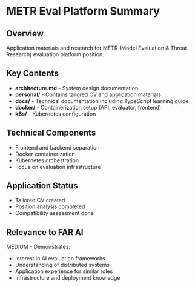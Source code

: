 # METR Eval Platform Summary

## Overview
Application materials and research for METR (Model Evaluation & Threat Research) evaluation platform position.

## Key Contents
- **architecture.md** - System design documentation
- **personal/** - Contains tailored CV and application materials
- **docs/** - Technical documentation including TypeScript learning guide
- **docker/** - Containerization setup (API, evaluator, frontend)
- **k8s/** - Kubernetes configuration

## Technical Components
- Frontend and backend separation
- Docker containerization
- Kubernetes orchestration
- Focus on evaluation infrastructure

## Application Status
- Tailored CV created
- Position analysis completed
- Compatibility assessment done

## Relevance to FAR AI
MEDIUM - Demonstrates:
- Interest in AI evaluation frameworks
- Understanding of distributed systems
- Application experience for similar roles
- Infrastructure and deployment knowledge